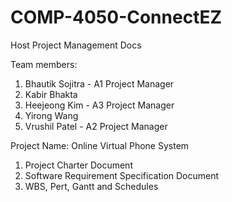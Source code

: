 # COMP-4050-ConnectEZ
Host Project Management Docs

Team members:
1. Bhautik Sojitra - A1 Project Manager
2. Kabir Bhakta
3. Heejeong Kim - A3 Project Manager
4. Yirong Wang
5. Vrushil Patel - A2 Project Manager

Project Name: Online Virtual Phone System

1. Project Charter Document
2. Software Requirement Specification Document
3. WBS, Pert, Gantt and Schedules

